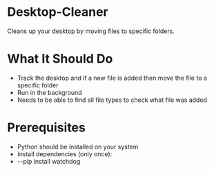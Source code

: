 # Desktop-Cleaner
Cleans up your desktop by moving files to specific folders.

# What It Should Do
- Track the desktop and if a new file is added then move the file to a specific folder
- Run in the background
- Needs to be able to find all file types to check what file was added

# Prerequisites
- Python should be installed on your system
- Install dependencies (only once):
- --pip install watchdog

